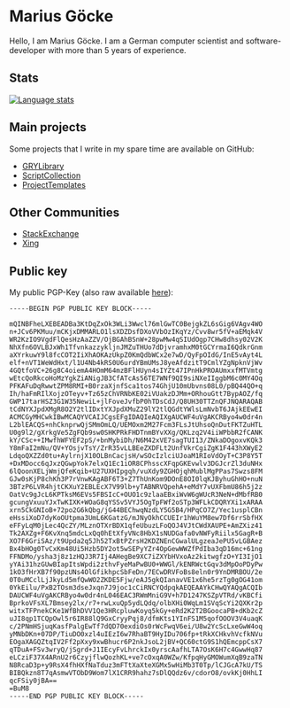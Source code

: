 # Marius Göcke

Hello, I am Marius Göcke. I am a German computer scientist and software-developer with more than 5 years of experience.

## Stats

[![Language stats](https://github-readme-stats.vercel.app/api/top-langs/?username=anionDev&exclude_repo=GRYLibraryReference,ScriptCollectionReference,anionDev,anionDev.github.io,PietInterpreterReference,GRYVABitcoinNodeReference,GRYVAPaperServerReference,GRYVAIcecastServerReference,GRYVATorRelayReference)](https://github.com/anuraghazra/github-readme-stats)

## Main projects

Some projects that I write in my spare time are available on GitHub:

- [GRYLibrary](https://github.com/anionDev/GRYLibrary)
- [ScriptCollection](https://github.com/anionDev/ScriptCollection)
- [ProjectTemplates](https://github.com/anionDev/ProjectTemplates)

## Other Communities

- [StackExchange](https://stackexchange.com/users/4840330/anion?tab=accounts)
- [Xing](https://www.xing.com/profile/Marius_Goecke)

## Public key

My public PGP-Key (also raw available [here](https://raw.githubusercontent.com/anionDev/anionDev/main/PublicKeys/PGP-Key.txt)):

```text
-----BEGIN PGP PUBLIC KEY BLOCK-----

mQINBFheLXEBEADBa3KtDqZxOk3WLi3Wwcl76mlGwTC0BejgkZL6sGig6VAgv4WO
n+JCv6PKMuu/mCKjxDMMARLO1lsXDZDsfDXoVVbOzIKqYz/Cvv8wr5fV+aEMqk4V
WR2KzIO9VgdFlQesHzAaZZV/OjBGAhBSnW+28pwMw4qSIUdOgp7CHw8dhsy02V2K
NhXfn6OVLBJxWh1TfvnkazzykljnJMZuTHUo7dDjvramhxM0tGCYrmaI6QdkrGnm
aXYrkuwY9l8fcCOT2IiXhAOKAzUkpZ0KmQdbWCx2e7wD/QyFpOIdG/InE5vAyt4L
elf+nVT1WeWdHxt/l1U4Nb4kRS0U6urdYBmUMsJ8yeAfdzitT9CmlYZgNpknVjWv
4GQtfoVC+26g8C4oiemA4HOmM64mzBFlHUyn4sIYZt47IPnHkPROAUmxxfMTVmtg
wEtcQoRkcoHoMzYgkZiANigJB3CfATcAs56TE7WNf9QI9siNXeIIggbM6c0MY4Oq
PFKAFuDqRwwtZPM8RMI+B0rzaXjnfSca1tos74GhjU10mUbvns08L0/pBQ44QO+q
Ih/haFmRIlXojzOTeyv+Tz65zChVRNbKE02iVUakzDJMm+ORhouGtt7BypAOZ/fq
GWP17tarHSZ3G1W35NewiL+jlFoveJvfbP0hTDsCdJ/Q8UH30TTZnQFJNQARAQAB
tCdNYXJpdXMgR8O2Y2tlIDxtYXJpdXMuZ29lY2tlQGdtYWlsLmNvbT6JAjkEEwEI
ACMCGyMHCwkIBwMCAQYVCAIJCgsEFgIDAQIeAQIXgAUCWF4uVgAKCRByo4w0dr4n
L2blEACQS+nhCknprwQjSMmOmLQ/UEMOxm2M27Fcm3FLsJtUhsoQnDutFKTZuHTL
U0g9l2/gXrkgVe5ZgFQb9sw0SHKPRkFHDTnmBYvXXg/QKLzq2V4iiWPbbR2fCANK
kY/CSc++IMwfhWFYEF2pS/+bnMybiDh/N6M42xVE7sagTUI13/ZNkaDOgoxvKQk3
Y8mFaI2mNu/QV+YOsjvTsY/ZrR35vLLBEeZXDFLt2UnfVkrCgiZgK1F443hXWyE2
LdqoQXZZd0tu+AylrnjX10OLBnCacjsH/wSOcIzlciUJoaM1RIoVdOyT+C3P8Y5T
+DxMDocc6qJxzQGwpYok7elxQ1Ec1iOR8CPhsscXFqpGKEvwlv3DGJcrZl3duNHx
6lQoonXELjWmjQfeKqib+U27UXHIpgqh/vuXdy9ZGHOjqhMublMgPPas7Swzs8FM
GJw0sKjP8chKh3P7rVnwKAgABF6T3+Z7ThUnKom9DOnE8OI0lqKJByhuGhHO+nuN
3BTzP6LVR4hjtCKXuY2EBLEcX7V99lb+yTABNRVQpehA+eMdY7vUXFbmU86h5j2z
OatVc9gJcL6KPTksM6EVs5FBSIcC+OUO1c9zlaaEBxiWvW6gWUcR3NeN+dMbfRB0
gcungVxuuYJxTwKIXK+WOaG8qYSSv5VYJ5OgTpFWf2oSTp3WFLkCDQRYXi1xARAA
xrn5CkGNIoB+72po2G6kQbg/jG44BEChwqNzdLY5G5B4/HPqCO7Z/Yec1usplCBn
eHssiXoD7dyKoOUtpma3UmL6KGatzG/mJNyOkhCCUEIr1hWuYM8ew7Df6rrSbfHX
eFFyLqM0jLec4QcZY/MLznOTXrBDX1qfeUbuzLFoQOJ4VJtCWdXAUPE+AmZXiz41
Tk2AXZg+F6KvXnq5mdcLxQq0hEtXfyVNc8HbX1sNUDGafa0vNWFyRiilx5GagR+B
XO7F6GriSAz/t9Upda2q5Jh52TxBtPZrsH2KDZNEnCGwalULgzeaJePU5vLGBAez
Bx4bHOg0TvCxKm48Ui5Hzb5DY2ot5wSEPyYZr4OpGewWWZfPdIba3qD16mc+61ng
FFNDMo/ysha3j8z1zHQJ3R7Ij4AHegBe9XC7iZXYbHVxoAz2kitwgfzO+YI3IjO1
yYAi31hzGUwBIapItsWpdi2zthvFyeMaPwBU0+WWGl/kENRWctGqv3dMpOoPDyPw
1kO3fHrXB7f90pzUNs4OlGfikhpcSbFeDn/7ECwDRVFoBs8eln0r9YnDMRBOU/2e
0T0uMCclLjJkyLd5mfQwWO2ZKDE5Fjw/eAJ5gkQIanavVE1x6he5rzTg0gOG41om
0YkEilu/PxB2TOsm3dseJxqn7J9joc1cCiRNCYQdpqkAEQEAAYkCHwQYAQgACQIb
DAUCWF4uVgAKCRByo4w0dr4nL046EAC3RWmMniG9V+h7D1247KSZpVTRd/vKBCfi
BprkoVFsXL7Bmsey2lx/r7+rwLxuQp5ydLQdq/olbXHi0WqLm1SVqScYi2QXKr2p
witxTFPnekCKe1WfBhDVV1Qe3HRcpluwKoyq5kGy+eRd2K2T2BGoocaPB+dKb2cZ
uJI8qp1TCQpOwl5r6IR88lQ9GxCryyPqj8/dfmKts1YInFS1M5qofOOOV3V4uaqK
c/2PNmHSjuqKasfPalgEwTf7dQD70exdiOs0rWcFwqV6ei/U8w2YcScLxeGwW4oq
yMNbDKn+07DP/TiuDO0xzl4uIEzI6w7RhaBT9HyIDu706fp+tRkXCHkvhVcfkNVu
EOgaXAGQZtqIV2Ff2pXxy9xwBhucr6P2nkJsoL2jBV+QC60ctG9S1hQEmcppCsX7
qTDuA+FSv3wryQ/jSgrd+J1IEcyFvLhrckIx0yrscAafhLTA7OsK6H7c4GwwHq87
eLCziF37X4ARnU2r6CzyjflwQozhKL+ve7cOxqA0WZw/KfpqHyGMOWumXqB9zaTN
N8RcaD3p+y9RsX4fhHXfNaTduz3mFTtXaXteXGMx5wHiMb3T0Tp/lCJGcA7kU/TS
BIBQkzn8T7qAsmwVTObD9Wom7lX1CRR9hahz7sDlQQdz6v/cdorO8/ovkKj0HhLI
qcFSiy0jBA==
=BuM8
-----END PGP PUBLIC KEY BLOCK-----
```
